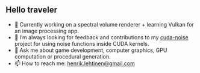 ## Hello traveler

- 🔭 Currently working on a spectral volume renderer + learning Vulkan for an image processing app.
- 👯 I’m always looking for feedback and contributions to my [cuda-noise](https://github.com/covexp/cuda-noise) project for using noise functions inside CUDA kernels.
- 💬 Ask me about game development, computer graphics, GPU computation or procedural generation.
- 📫 How to reach me: [henrik.lehtinen@gmail.com](henrik.lehtinen@gmail.com)
